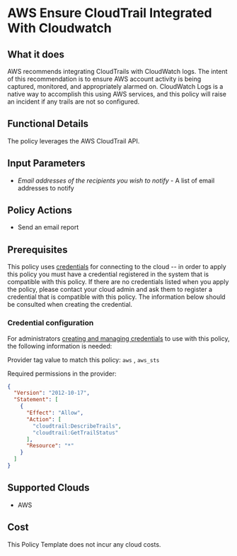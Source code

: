# AWS Ensure CloudTrail Integrated With Cloudwatch

## What it does

AWS recommends integrating CloudTrails with CloudWatch logs. The intent of this recommendation is to ensure AWS account activity is being captured, monitored, and appropriately alarmed on. CloudWatch Logs is a native way to accomplish this using AWS services, and this policy will raise an incident if any trails are not so configured.

## Functional Details

The policy leverages the AWS CloudTrail API.

## Input Parameters

- *Email addresses of the recipients you wish to notify* - A list of email addresses to notify

## Policy Actions

- Send an email report

## Prerequisites

This policy uses [credentials](https://docs.rightscale.com/policies/users/guides/credential_management.html) for connecting to the cloud -- in order to apply this policy you must have a credential registered in the system that is compatible with this policy. If there are no credentials listed when you apply the policy, please contact your cloud admin and ask them to register a credential that is compatible with this policy. The information below should be consulted when creating the credential.

### Credential configuration

For administrators [creating and managing credentials](https://docs.rightscale.com/policies/users/guides/credential_management.html) to use with this policy, the following information is needed:

Provider tag value to match this policy: `aws` , `aws_sts`

Required permissions in the provider:

```json
{
  "Version": "2012-10-17",
  "Statement": [
    {
      "Effect": "Allow",
      "Action": [
        "cloudtrail:DescribeTrails",
        "cloudtrail:GetTrailStatus"
      ],
      "Resource": "*"
    }
  ]
}
```

## Supported Clouds

- AWS

## Cost

This Policy Template does not incur any cloud costs.
